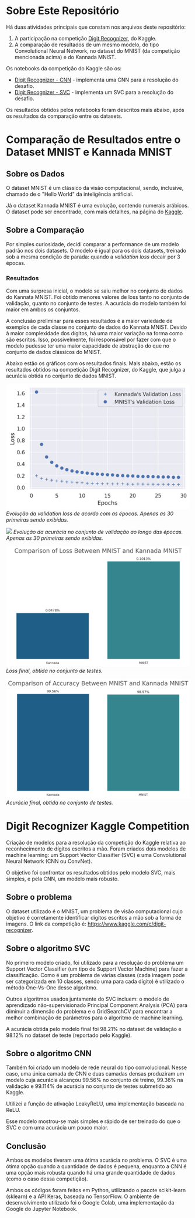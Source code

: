 # Sobre Este Repositório

Há duas atividades principais que constam nos arquivos deste repositório:
1) A participação na competição [Digit Recognizer](https://www.kaggle.com/c/digit-recognizer), do Kaggle.
2) A comparação de resultados de um mesmo modelo, do tipo Convolutional Neural Network, no dataset do MNIST (da competição mencionada acima) e do Kannada MNIST. 

Os notebooks da competição do Kaggle são os:
* [Digit Recognizer - CNN](https://github.com/pedrohortencio/kaggle-competitions/blob/main/Digit%20Recognizer%20-%20MNIST%20and%20Kannada/Digit_Recognizer_CNN.ipynb) - implementa uma CNN para a resolução do desafio.
* [Digit Recognizer - SVC](https://github.com/pedrohortencio/kaggle-competitions/blob/main/Digit%20Recognizer%20-%20MNIST%20and%20Kannada/Digit_Recognizer_SVC.ipynb) - implementa um SVC para a resolução do desafio.

Os resultados obtidos pelos notebooks foram descritos mais abaixo, após os resultados da comparação entre os datasets.

# Comparação de Resultados entre o Dataset MNIST e Kannada MNIST 
## Sobre os Dados
O dataset MNIST é um clássico da visão computacional, sendo, inclusive, chamado de o "Hello World" da inteligência artificial.

Já o dataset Kannada MNIST é uma evolução, contendo numerais arábicos. O dataset pode ser encontrado, com mais detalhes, na página do [Kaggle](https://www.kaggle.com/c/Kannada-MNIST).

## Sobre a Comparação
Por simples curiosidade, decidi comparar a performance de um modelo padrão nos dois datasets. O modelo é igual para os dois datasets, treinado sob a mesma condição de parada:
quando a *validation loss* decair por 3 épocas.

### Resultados

Com uma surpresa inicial, o modelo se saiu melhor no conjunto de dados do Kannata MNIST. Foi obtido menores valores de loss tanto no conjunto de validação, quanto no conjunto de testes. A acurácia do modelo também foi maior em ambos os conjuntos.

A conclusão preliminar para esses resultados é a maior variedade de exemplos de cada classe no conjunto de dados do Kannata MNIST. Devido à maior complexidade dos dígitos, há uma maior variação na forma como são escritos. Isso, possivelmente, foi responsável por fazer com que o modelo pudesse ter uma maior capacidade de abstração do que no conjunto de dados clássicos do MNIST.

Abaixo estão os gráficos com os resultados finais. Mais abaixo, estão os resultados obtidos na competição Digit Recognizer, do Kaggle, que julga a acurácia obtida no conjunto de dados MNIST.

 ![](https://raw.githubusercontent.com/pedrohortencio/kaggle-competitions/main/Digit%20Recognizer%20-%20MNIST%20and%20Kannada/Validation-Loss-Comparison.png)
 *Evolução da validation loss de acordo com as épocas. Apenas as 30 primeiras sendo exibidas.*
 
 ![](hhttps://raw.githubusercontent.com/pedrohortencio/kaggle-competitions/main/Digit%20Recognizer%20-%20MNIST%20and%20Kannada/Validation-Accuracy-Comparison.png)
 *Evolução da acurácia no conjunto de validação ao longo das épocas. Apenas as 30 primeiras sendo exibidas.*
 
 ![](https://raw.githubusercontent.com/pedrohortencio/kaggle-competitions/main/Digit%20Recognizer%20-%20MNIST%20and%20Kannada/Test-Loss-Comparison.png)
 *Loss final, obtida no conjunto de testes.*
 
 ![](https://raw.githubusercontent.com/pedrohortencio/kaggle-competitions/main/Digit%20Recognizer%20-%20MNIST%20and%20Kannada/Test-Accuracy-Comparison.png)
  *Acurácia final, obtida no conjunto de testes.*
  
  

# Digit Recognizer Kaggle Competition
Criação de modelos para a resolução da competição do Kaggle relativa ao reconhecimento de dígitos escritos a mão. Foram criados dois modelos de machine learning: um Support Vector Classifier (SVC) e uma Convolutional Neural Network (CNN ou ConvNet).

O objetivo foi confrontar os resultados obtidos pelo modelo SVC, mais simples, e pela CNN, um modelo mais robusto.

## Sobre o problema
O dataset utilizado é o MNIST, um problema de visão computacional cujo objetivo é corretamente identificar dígitos escritos a mão sob a forma de imagens. O link da competição é: https://www.kaggle.com/c/digit-recognizer.

## Sobre o algoritmo SVC

No primeiro modelo criado, foi utilizado para a resolução do problema um Support Vector Classifier (um tipo de Support Vector Machine) para fazer a classificação. Como é um problema de várias classes (cada imagem pode ser categorizada em 10 classes, sendo uma para cada dígito) é utilizado o método One-Vs-One desse algoritmo.

Outros algoritmos usados juntamente do SVC incluem: o modelo de aprendizado não-supervisionado Principal Component Analysis (PCA) para diminuir a dimensão do problema e o GridSearchCV para encontrar a melhor combinação de parâmetros para o algoritmo de machine learning.

A acurácia obtida pelo modelo final foi 98.21% no dataset de validação e 98.12% no dataset de teste (reportado pelo Kaggle).

## Sobre o algoritmo CNN

Também foi criado um modelo de rede neural do tipo convolucional. Nesse caso, uma única camada de CNN e duas camadas densas produziram um modelo cuja acurácia alcançou 99.56% no conjunto de treino, 99.36% na validação e 99.114% de acurácia no conjunto de testes submetido ao Kaggle.

Utilizei a função de ativação LeakyReLU, uma implementação baseada na ReLU.

Esse modelo mostrou-se mais simples e rápido de ser treinado do que o SVC e com uma acurácia um pouco maior.

## Conclusão

Ambos os modelos tiveram uma ótima acurácia no problema. O SVC é uma ótima opção quando a quantidade de dados é pequena, enquanto a CNN é uma opção mais robusta quando há uma grande quantidade de dados (como o caso dessa competição).

Ambos os códigos foram feitos em Python, utilizando o pacote scikit-learn (sklearn) e a API Keras, baseada no TensorFlow. O ambiente de desenvolvimento utilizado foi o Google Colab, uma implementação da Google do Jupyter Notebook.
